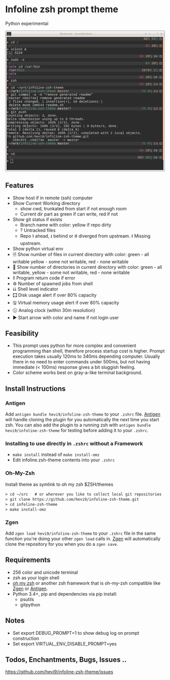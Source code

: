
# Infoline zsh prompt theme
Python experimental

![Screenshot of Infoline](screenshot.png "Infoline screenshot")


## Features

* Show host if in remote (ssh) computer
* Show Current Working directory
  * show cwd, trunkated from start if not enough room
  * Current dir part as green if can write, red if not
* Show git status if exists
  * Branch name with color: yellow if repo dirty
  * ? Untracked files
  * Repo ⭱ ahead, ⭳ behind or ⭿ diverged from upstream. ⭱ Missing upstream.
* Show python virtual env
* 🗎 Show number of files in current directory with color: green - all writable
  yellow - some not writable, red - none writable
* 📁 Show number of directories in current directory with color:
  green - all writable, yellow - some not writable, red - none writable
* 🕱 Program return code if error
* ⚙ Number of spawned jobs from shell
* ⮇ Shell level indicator
* 🖸 Disk usage alert if over 80% capacity
* 🖫 Virtual memory usage alert if over 80% capacity
* 🕦 Analog clock (within 30m resolution)
* ▶ Start arrow with color and name if not login user

## Feasibility

  * This prompt uses python for more complex and convenient programming than shell,
    therefore process startup cost is higher. Prompt execution takes usually
    120ms to 340ms depending computer. Usually there in no need to enter
    commands under 500ms, but not having immediate (< 100ms) response gives
    a bit sluggish feeling.
  * Color scheme works best on gray-a-like terminal background.


## Install Instructions

### Antigen

Add `antigen bundle hevi9/infoline-zsh-theme` to your `.zshrc` file. [Antigen](https://github.com/zsh-users/antigen) will handle cloning the plugin for you automatically the next time you start zsh. You can also add the plugin to a running zsh with `antigen bundle hevi9/infoline-zsh-theme` for testing before adding it to your `.zshrc`.

### Installing to use directly in `.zshrc` without a Framework

  * `make install` instead of `make install-omz`
  * Edit infoline.zsh-theme contents into your `.zshrc`

### Oh-My-Zsh

Install theme as symlink to oh my zsh $ZSH/themes
```shell
> cd ~/src   # or wherever you like to collect local git repositories
> git clone https://github.com/hevi9/infoline-zsh-theme.git
> cd infoline-zsh-theme
> make install-omz
```

### Zgen

Add `zgen load hevi9/infoline-zsh-theme` to your `.zshrc` file in the same function you're doing your other `zgen load` calls in. [Zgen](https://github.com/tarjoilija/zgen) will automatically clone the repository for you when you do a `zgen save`.

## Requirements
  * 256 color and unicode terminal
  * zsh as your login shell
  * [oh my zsh](https://github.com/robbyrussell/oh-my-zsh) or another zsh framework that is oh-my-zsh compatible like [Zgen](https://github.com/tarjoilija/zgen) or [Antigen](https://github.com/zsh-users/antigen).
  * Python 3.4+, pip and dependencies via pip install:
    * psutils
    * gitpython

## Notes
  * Set export DEBUG_PROMPT=1 to show debug log on prompt construction
  * Set export VIRTUAL_ENV_DISABLE_PROMPT=yes

## Todos, Enchantments, Bugs, Issues ..

https://github.com/hevi9/infoline-zsh-theme/issues
